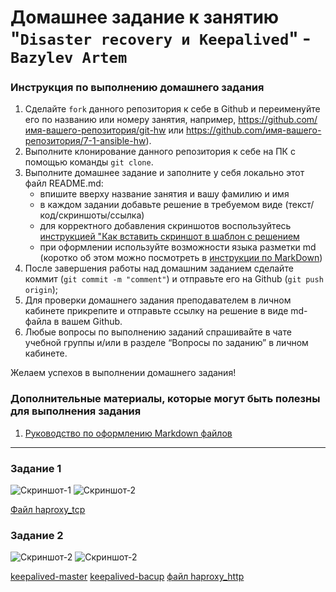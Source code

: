 # Домашнее задание к занятию "`Disaster recovery и Keepalived`" - `Bazylev Artem`


### Инструкция по выполнению домашнего задания

   1. Сделайте `fork` данного репозитория к себе в Github и переименуйте его по названию или номеру занятия, например, https://github.com/имя-вашего-репозитория/git-hw или  https://github.com/имя-вашего-репозитория/7-1-ansible-hw).
   2. Выполните клонирование данного репозитория к себе на ПК с помощью команды `git clone`.
   3. Выполните домашнее задание и заполните у себя локально этот файл README.md:
      - впишите вверху название занятия и вашу фамилию и имя
      - в каждом задании добавьте решение в требуемом виде (текст/код/скриншоты/ссылка)
      - для корректного добавления скриншотов воспользуйтесь [инструкцией "Как вставить скриншот в шаблон с решением](https://github.com/netology-code/sys-pattern-homework/blob/main/screen-instruction.md)
      - при оформлении используйте возможности языка разметки md (коротко об этом можно посмотреть в [инструкции  по MarkDown](https://github.com/netology-code/sys-pattern-homework/blob/main/md-instruction.md))
   4. После завершения работы над домашним заданием сделайте коммит (`git commit -m "comment"`) и отправьте его на Github (`git push origin`);
   5. Для проверки домашнего задания преподавателем в личном кабинете прикрепите и отправьте ссылку на решение в виде md-файла в вашем Github.
   6. Любые вопросы по выполнению заданий спрашивайте в чате учебной группы и/или в разделе “Вопросы по заданию” в личном кабинете.
   
Желаем успехов в выполнении домашнего задания!
   
### Дополнительные материалы, которые могут быть полезны для выполнения задания

1. [Руководство по оформлению Markdown файлов](https://gist.github.com/Jekins/2bf2d0638163f1294637#Code)

---

### Задание 1


![Скриншот-1](https://github.com/VVEREW01F/homework-recovery/blob/main/img/scr1.PNG)
![Скриншот-2](https://github.com/VVEREW01F/homework-recovery/blob/main/img/scr2.PNG)


[Файл haproxy_tcp](https://github.com/VVEREW01F/homework-recovery/blob/main/file/haproxy_tcp.conf)


### Задание 2

![Скриншот-2](https://github.com/VVEREW01F/homework-recovery/blob/main/img/scr3.PNG)
![Скриншот-2](https://github.com/VVEREW01F/homework-recovery/blob/main/img/scr4.PNG)



[keepalived-master](https://github.com/VVEREW01F/homework-recovery/blob/main/file/keepalived-master.conf)
[keepalived-bacup](https://github.com/VVEREW01F/homework-recovery/blob/main/file/keepalived-bacup.conf)
[файл haproxy_http](https://github.com/VVEREW01F/homework-recovery/blob/main/file/haproxy_http.conf)
